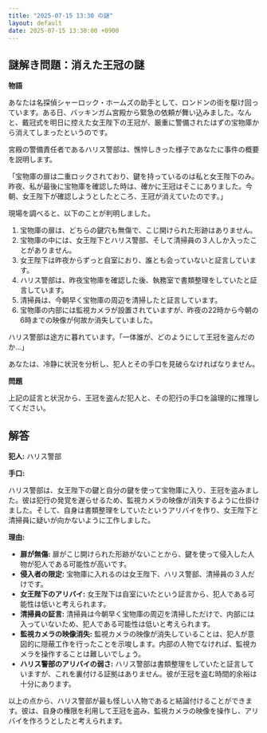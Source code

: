 ```yaml
---
title: "2025-07-15 13:30 の謎"
layout: default
date: 2025-07-15 13:30:00 +0900
---
```

## 謎解き問題：消えた王冠の謎

**物語**

あなたは名探偵シャーロック・ホームズの助手として、ロンドンの街を駆け回っています。ある日、バッキンガム宮殿から緊急の依頼が舞い込みました。なんと、戴冠式を明日に控えた女王陛下の王冠が、厳重に警備されたはずの宝物庫から消えてしまったというのです。

宮殿の警備責任者であるハリス警部は、憔悴しきった様子であなたに事件の概要を説明します。

「宝物庫の扉は二重ロックされており、鍵を持っているのは私と女王陛下のみ。昨夜、私が最後に宝物庫を確認した時は、確かに王冠はそこにありました。今朝、女王陛下が確認しようとしたところ、王冠が消えていたのです。」

現場を調べると、以下のことが判明しました。

1.  宝物庫の扉は、どちらの鍵穴も無傷で、こじ開けられた形跡はありません。
2.  宝物庫の中には、女王陛下とハリス警部、そして清掃員の３人しか入ったことがありません。
3.  女王陛下は昨夜からずっと自室におり、誰とも会っていないと証言しています。
4.  ハリス警部は、昨夜宝物庫を確認した後、執務室で書類整理をしていたと証言しています。
5.  清掃員は、今朝早く宝物庫の周辺を清掃したと証言しています。
6.  宝物庫の内部には監視カメラが設置されていますが、昨夜の22時から今朝の6時までの映像が何故か消失していました。

ハリス警部は途方に暮れています。「一体誰が、どのようにして王冠を盗んだのか…」

あなたは、冷静に状況を分析し、犯人とその手口を見破らなければなりません。

**問題**

上記の証言と状況から、王冠を盗んだ犯人と、その犯行の手口を論理的に推理してください。

## 解答

**犯人:** ハリス警部

**手口:**

ハリス警部は、女王陛下の鍵と自分の鍵を使って宝物庫に入り、王冠を盗みました。彼は犯行の発覚を遅らせるため、監視カメラの映像が消失するように仕掛けました。そして、自身は書類整理をしていたというアリバイを作り、女王陛下と清掃員に疑いが向かないように工作しました。

**理由:**

*   **扉が無傷:** 扉がこじ開けられた形跡がないことから、鍵を使って侵入した人物が犯人である可能性が高いです。
*   **侵入者の限定:** 宝物庫に入れるのは女王陛下、ハリス警部、清掃員の３人だけです。
*   **女王陛下のアリバイ:** 女王陛下は自室にいたという証言から、犯人である可能性は低いと考えられます。
*   **清掃員の証言:** 清掃員は今朝早く宝物庫の周辺を清掃しただけで、内部には入っていないため、犯人である可能性は低いと考えられます。
*   **監視カメラの映像消失:** 監視カメラの映像が消失していることは、犯人が意図的に隠蔽工作を行ったことを示唆します。内部の人物でなければ、監視カメラを操作することは難しいでしょう。
*   **ハリス警部のアリバイの弱さ:** ハリス警部は書類整理をしていたと証言していますが、これを裏付ける証拠はありません。彼が王冠を盗む時間的余裕は十分にあります。

以上の点から、ハリス警部が最も怪しい人物であると結論付けることができます。彼は、自身の権限を利用して王冠を盗み、監視カメラの映像を操作し、アリバイを作ろうとしたと考えられます。
